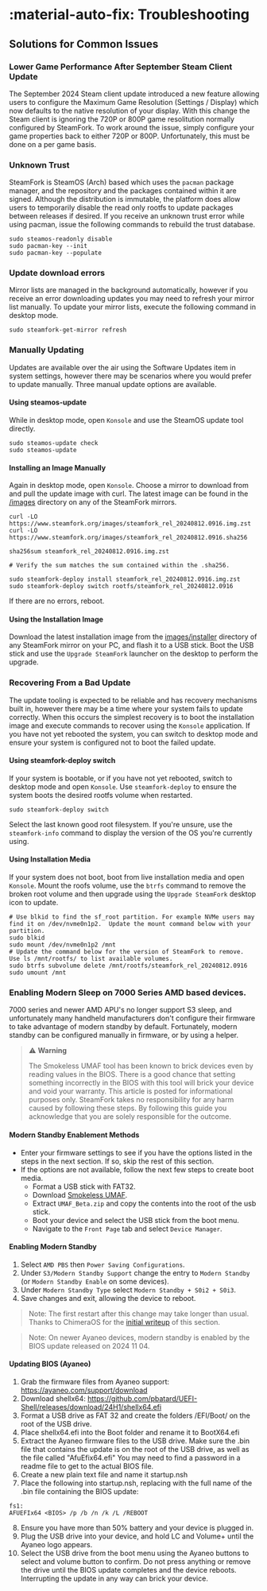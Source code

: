 # :material-auto-fix: Troubleshooting

## Solutions for Common Issues

### Lower Game Performance After September Steam Client Update
The September 2024 Steam client update introduced a new feature allowing users to configure the Maximum Game Resolution (Settings / Display) which now defaults to the native resolution of your display.  With this change the Steam client is ignoring the 720P or 800P game resolitution normally configured by SteamFork.  To work around the issue, simply configure your game properties back to either 720P or 800P.  Unfortunately, this must be done on a per game basis.

### Unknown Trust

SteamFork is SteamOS (Arch) based which uses the `pacman` package manager, and the repository and the packages contained within it are signed.  Although the distribution is immutable, the platform does allow users to temporarily disable the read only rootfs to update packages between releases if desired.  If you receive an unknown trust error while using pacman, issue the following commands to rebuild the trust database.

```
sudo steamos-readonly disable
sudo pacman-key --init
sudo pacman-key --populate
```

### Update download errors

Mirror lists are managed in the background automatically, however if you receive an error downloading updates you may need to refresh your mirror list manually.  To update your mirror lists, execute the following command in desktop mode.

```
sudo steamfork-get-mirror refresh
```

### Manually Updating

Updates are available over the air using the Software Updates item in system settings, however there may be scenarios where you would prefer to update manually.  Three manual update options are available.

#### Using steamos-update

While in desktop mode, open `Konsole` and use the SteamOS update tool directly.

```
sudo steamos-update check
sudo steamos-update
```

#### Installing an Image Manually

Again in desktop mode, open `Konsole`.  Choose a mirror to download from and pull the update image with curl. The latest image can be found in the [/images](https://www.steamfork.org/images/) directory on any of the SteamFork mirrors.


```
curl -LO https://www.steamfork.org/images/steamfork_rel_20240812.0916.img.zst
curl -LO https://www.steamfork.org/images/steamfork_rel_20240812.0916.sha256

sha256sum steamfork_rel_20240812.0916.img.zst

# Verify the sum matches the sum contained within the .sha256.

sudo steamfork-deploy install steamfork_rel_20240812.0916.img.zst
sudo steamfork-deploy switch rootfs/steamfork_rel_20240812.0916
```

If there are no errors, reboot.

#### Using the Installation Image

Download the latest installation image from the [images/installer](https://www.steamfork.org/images/installer/) directory of any SteamFork mirror on your PC, and flash it to a USB stick.  Boot the USB stick and use the `Upgrade SteamFork` launcher on the desktop to perform the upgrade.

### Recovering From a Bad Update

The update tooling is expected to be reliable and has recovery mechanisms built in, however there may be a time where your system fails to update correctly.  When this occurs the simplest recovery is to boot the installation image and execute commands to recover using the `Konsole` application.  If you have not yet rebooted the system, you can switch to desktop mode and ensure your system is configured not to boot the failed update.

#### Using steamfork-deploy switch

If your system is bootable, or if you have not yet rebooted, switch to desktop mode and open `Konsole`.  Use `steamfork-deploy` to ensure the system boots the desired rootfs volume when restarted.

```
sudo steamfork-deploy switch
```

Select the last known good root filesystem.  If you're unsure, use the `steamfork-info` command to display the version of the OS you're currently using.

#### Using Installation Media

If your system does not boot, boot from live installation media and open `Konsole`.  Mount the roofs volume, use the `btrfs` command to remove the broken root volume and then upgrade using the `Upgrade SteamFork` desktop icon to update.

```
# Use blkid to find the sf_root partition. For example NVMe users may find it on /dev/nvme0n1p2.  Update the mount command below with your partition.
sudo blkid
sudo mount /dev/nvme0n1p2 /mnt
# Update the command below for the version of SteamFork to remove.  Use ls /mnt/rootfs/ to list available volumes.
sudo btrfs subvolume delete /mnt/rootfs/steamfork_rel_20240812.0916
sudo umount /mnt
```

### Enabling Modern Sleep on 7000 Series AMD based devices.

7000 series and newer AMD APU's no longer support S3 sleep, and unfortunately many handheld manufacturers don't configure their firmware to take advantage of modern standby by default.  Fortunately, modern standby can be configured manually in firmware, or by using a helper.

> :warning: **Warning**
>
> The Smokeless UMAF tool has been known to brick devices even by reading values in the BIOS. There is a good chance that setting something incorrectly in the BIOS with this tool will brick your device and void your warranty. This article is posted for informational purposes only.  SteamFork takes no responsibility for any harm caused by following these steps. By following this guide you acknowledge that you are solely responsible for the outcome.

#### Modern Standby Enablement Methods
* Enter your firmware settings to see if you have the options listed in the steps in the next section.  If so, skip the rest of this section.
* If the options are not available, follow the next few steps to create boot media.
  * Format a USB stick with FAT32.
  * Download [Smokeless UMAF](https://github.com/DavidS95/Smokeless_UMAF/raw/main/UMAF_BETA.zip).
  * Extract `UMAF_Beta.zip` and copy the contents into the root of the usb stick.
  * Boot your device and select the USB stick from the boot menu.
  * Navigate to the `Front Page` tab and select `Device Manager`.

#### Enabling Modern Standby
1. Select `AMD PBS` then `Power Saving Configurations`.
2. Under `S3/Modern Standby Support` change the entry to `Modern Standby` (or `Modern Standby Enable` on some devices).
3. Under `Modern Standby Type` select `Modern Standby + S0i2 + S0i3`.
4. Save changes and exit, allowing the device to reboot.

> Note: The first restart after this change may take longer than usual.  Thanks to ChimeraOS for the [initial writeup](https://github.com/ChimeraOS/chimeraos/wiki/Community-Guides#enabling-modern-sleep-on-7000-series-amd-hardware) of this section.

> Note: On newer Ayaneo devices, modern standby is enabled by the BIOS update released on 2024 11 04.

#### Updating BIOS (Ayaneo)
1. Grab the firmware files from Ayaneo support: https://ayaneo.com/support/download
2. Download shellx64: https://github.com/pbatard/UEFI-Shell/releases/download/24H1/shellx64.efi
3. Format a USB drive as FAT 32 and create the folders /EFI/Boot/ on the root of the USB drive.
4. Place shellx64.efi into the Boot folder and rename it to BootX64.efi
5. Extract the Ayaneo firmware files to the USB drive. Make sure the .bin file that contains the update is on the root of the USB drive, as well as the file called "AfuEfix64.efi" You may need to find a password in a readme file to get to the actual BIOS file.
6. Create a new plain text file and name it startup.nsh
7. Place the following into startup.nsh, replacing <BIOS> with the full name of the .bin file containing the BIOS update:
```
fs1:
AFUEFIx64 <BIOS> /p /b /n /k /L /REBOOT
```
8. Ensure you have more than 50% battery and your device is plugged in.
9. Plug the USB drive into your device, and hold LC and Volume+ until the Ayaneo logo appears.
10. Select the USB drive from the boot menu using the Ayaneo buttons to select and volume button to confirm. Do not press anything or remove the drive until the BIOS update completes and the device reboots. Interrupting the update in any way can brick your device.

